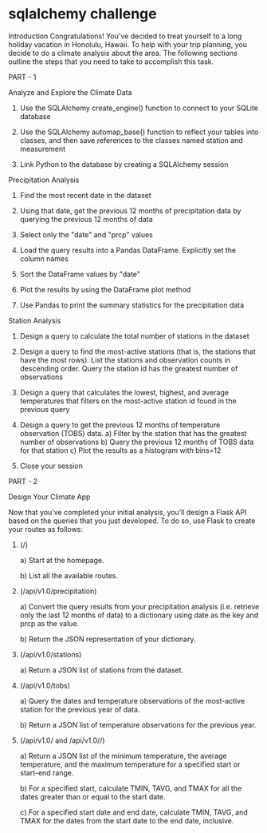 # sqlalchemy challenge

Introduction
Congratulations! You've decided to treat yourself to a long holiday vacation in Honolulu, Hawaii. To help with your trip planning, you decide to do a climate analysis about the area. The following sections outline the steps that you need to take to accomplish this task.

PART - 1

Analyze and Explore the Climate Data

1. Use the SQLAlchemy create_engine() function to connect to your SQLite database

2. Use the SQLAlchemy automap_base() function to reflect your tables into classes, and then save references to the classes named station and measurement

3. Link Python to the database by creating a SQLAlchemy session

Precipitation Analysis

1. Find the most recent date in the dataset

2. Using that date, get the previous 12 months of precipitation data by querying the previous 12 months of data

3. Select only the "date" and "prcp" values

4. Load the query results into a Pandas DataFrame. Explicitly set the column names

5. Sort the DataFrame values by "date"

6. Plot the results by using the DataFrame plot method

7. Use Pandas to print the summary statistics for the precipitation data

Station Analysis

1. Design a query to calculate the total number of stations in the dataset

2. Design a query to find the most-active stations (that is, the stations that have the most rows).  List the stations and observation counts in descending order. Query the station id has the greatest number of observations

3. Design a query that calculates the lowest, highest, and average temperatures that filters on the most-active station id found in the previous query

4. Design a query to get the previous 12 months of temperature observation (TOBS) data. 
	a) Filter by the station that has the greatest number of observations
	b) Query the previous 12 months of TOBS data for that station
	c) Plot the results as a histogram with bins=12

5. Close your session

PART - 2

Design Your Climate App

Now that you’ve completed your initial analysis, you’ll design a Flask API based on the queries that you just developed. To do so, use Flask to create your routes as follows:

1. (/)

	a) Start at the homepage.

	b) List all the available routes.

2. (/api/v1.0/precipitation)

	a) Convert the query results from your precipitation analysis (i.e. retrieve only the last 12 months of data) to a dictionary using date as the key and prcp as the 	      value.

	b) Return the JSON representation of your dictionary.

3. (/api/v1.0/stations)

	a) Return a JSON list of stations from the dataset.

4. (/api/v1.0/tobs)

	a) Query the dates and temperature observations of the most-active station for the previous year of data.

	b) Return a JSON list of temperature observations for the previous year.

5. (/api/v1.0/<start> and /api/v1.0/<start>/<end>)

	a) Return a JSON list of the minimum temperature, the average temperature, and the maximum temperature for a specified start or start-end range.

	b) For a specified start, calculate TMIN, TAVG, and TMAX for all the dates greater than or equal to the start date.

	c) For a specified start date and end date, calculate TMIN, TAVG, and TMAX for the dates from the start date to the end date, inclusive.
